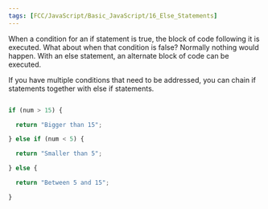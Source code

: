 ```yaml
---
tags: [FCC/JavaScript/Basic_JavaScript/16_Else_Statements]
---
```

When a condition for an if statement is true, the block of code following it is executed. What about when that condition is false? Normally nothing would happen. With an else statement, an alternate block of code can be executed.

If you have multiple conditions that need to be addressed, you can chain if statements together with else if statements.

```js

if (num > 15) {

  return "Bigger than 15";

} else if (num < 5) {

  return "Smaller than 5";

} else {

  return "Between 5 and 15";

}

```